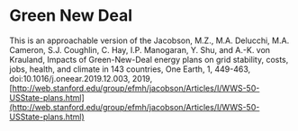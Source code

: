 # Green New Deal

This is an approachable version of the  Jacobson, M.Z., M.A. Delucchi, M.A. Cameron, S.J. Coughlin, C. Hay, I.P. Manogaran, Y. Shu, and A.-K. von Krauland, Impacts of Green-New-Deal energy plans on grid stability, costs, jobs, health, and climate in 143 countries, One Earth, 1, 449-463, doi:10.1016/j.oneear.2019.12.003, 2019, [http://web.stanford.edu/group/efmh/jacobson/Articles/I/WWS-50-USState-plans.html](http://web.stanford.edu/group/efmh/jacobson/Articles/I/WWS-50-USState-plans.html)
